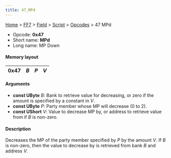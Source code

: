 ```yaml
---
title: 47_MPd
---
```


[Home](../../../../index.md) > [FF7](../../../../FF7.md) > [Field](../../../Field.md) > [Script](../../Script.md) > [Opcodes](../Opcodes.md) > 47 MPd

-   Opcode: **0x47**
-   Short name: **MPd**
-   Long name: MP Down

#### Memory layout

| 0x47 | *B* | *P* | *V* |
|------|-----|-----|-----|

#### Arguments

-   **const UByte** *B*: Bank to retrieve value for decreasing, or zero if the amount is specified by a constant in *V*.
-   **const UByte** *P*: Party member whose MP will decrease (0 to 2).
-   **const UShort** *V*: Value to decrease MP by, or address to retrieve value from if *B* is non-zero.

#### Description

Decreases the MP of the party member specified by *P* by the amount *V*. If *B* is non-zero, then the value to decrease by is retrieved from bank *B* and address *V*.
